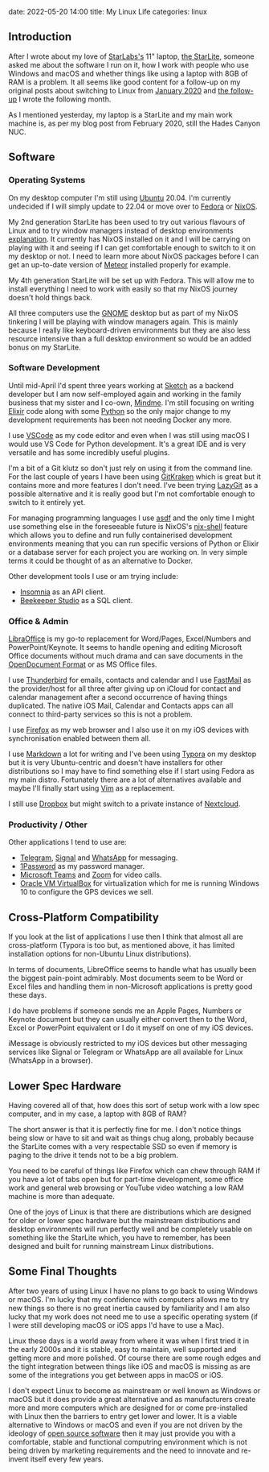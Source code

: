 date: 2022-05-20 14:00
title: My Linux Life
categories: linux

## Introduction

After I wrote about my love of [StarLabs's](https://starlabs.systems) 11" laptop, [the StarLite](https://starlabs.systems/pages/starlite), someone asked me about the software I run on it, how I work with people who use Windows and macOS and whether things like using a laptop with 8GB of RAM is a problem. It all seems like good content for a follow-up on my original posts about switching to Linux from [January 2020](https://swwritings.com/post/2020-01-19-the-year-of-linux-on-my-desktop) and [the follow-up](https://swwritings.com/post/2020-02-19-the-month-of-linux-on-my-desktop) I wrote the following month.

As I mentioned yesterday, my laptop is a StarLite and my main work machine is, as per my blog post from February 2020, still the Hades Canyon NUC.

## Software

### Operating Systems

On my desktop computer I'm still using [Ubuntu](https://ubuntu.com/) 20.04. I'm currently undecided if I will simply update to 22.04 or move over to [Fedora](https://getfedora.org/) or [NixOS](https://nixos.org/).

My 2nd generation StarLite has been used to try out various flavours of Linux and to try window managers instead of desktop environments [explanation](https://www.linuxfordevices.com/tutorials/linux/desktop-environment-vs-window-manager). It currently has NixOS installed on it and I will be carrying on playing with it and seeing if I can get comfortable enough to switch to it on my desktop or not. I need to learn more about NixOS packages before I can get an up-to-date version of [Meteor](https://www.meteor.com/) installed properly for example.

My 4th generation StarLite will be set up with Fedora. This will allow me to install everything I need to work with easily so that my NixOS journey doesn't hold things back.

All three computers use the [GNOME](https://www.gnome.org/) desktop but as part of my NixOS tinkering I will be playing with window managers again. This is mainly because I really like keyboard-driven environments but they are also less resource intensive than a full desktop environment so would be an added bonus on my StarLite.

### Software Development

Until mid-April I'd spent three years working at [Sketch](https://www.sketch.com/) as a backend developer but I am now self-employed again and working in the family business that my sister and I co-own, [Mindme](https://mindme.care/). I'm still focusing on writing [Elixir](https://elixir-lang.org/) code along with some [Python](https://www.python.org/) so the only major change to my development requirements has been not needing Docker any more.

I use [VSCode](https://code.visualstudio.com/) as my code editor and even when I was still using macOS I would use VS Code for Python development. It's a great IDE and is very versatile and has some incredibly useful plugins.

I'm a bit of a Git klutz so don't just rely on using it from the command line. For the last couple of years I have been using [GitKraken](https://www.gitkraken.com/) which is great but it contains more and more features I don't need. I've been trying [LazyGit](https://github.com/jesseduffield/lazygit) as a possible alternative and it is really good but I'm not comfortable enough to switch to it entirely yet.

For managing programming languages I use [asdf](https://asdf-vm.com/) and the only time I might use something else in the foreseeable future is NixOS's [nix-shell](https://nixos.wiki/wiki/Development_environment_with_nix-shell) feature which allows you to define and run fully containerised development environments meaning that you can run specific versions of Python or Elixir or a database server for each project you are working on. In very simple terms it could be thought of as an alternative to Docker.

Other development tools I use or am trying include:

* [Insomnia](https://insomnia.rest/) as an API client.
* [Beekeeper Studio](https://www.beekeeperstudio.io/) as a SQL client.

### Office & Admin

[LibraOffice](https://www.libreoffice.org/) is my go-to replacement for Word/Pages, Excel/Numbers and PowerPoint/Keynote. It seems to handle opening and editing Microsoft Office documents without much drama and can save documents in the [OpenDocument Format](https://opendocumentformat.org/) or as MS Office files.

I use [Thunderbird](https://www.thunderbird.net/en-GB/) for emails, contacts and calendar and I use [FastMail](https://www.fastmail.com/) as the provider/host for all three after giving up on iCloud for contact and calendar management after a second occurrence of having things duplicated. The native iOS Mail, Calendar and Contacts apps can all connect to third-party services so this is not a problem.

I use [Firefox](https://www.mozilla.org/en-GB/firefox/) as my web browser and I also use it on my iOS devices with synchronisation enabled between them all. 

I use [Markdown](https://daringfireball.net/projects/markdown/) a lot for writing and I've been using [Typora](https://typora.io/) on my desktop but it is very Ubuntu-centric and doesn't have installers for other distributions so I may have to find something else if I start using Fedora as my main distro. Fortunately there are a lot of alternatives available and maybe I'll finally start using [Vim](https://www.vim.org/) as a replacement.

I still use [Dropbox](https://www.dropbox.com) but might switch to a private instance of [Nextcloud](https://nextcloud.com/). 

### Productivity / Other

Other applications I tend to use are:

* [Telegram](https://telegram.org/), [Signal](https://www.signal.org/) and [WhatsApp](https://www.whatsapp.com/) for messaging.
* [1Password](https://1password.com/) as my password manager.
* [Microsoft Teams](https://teams.microsoft.com) and [Zoom](https://zoom.us/) for video calls.
* [Oracle VM VirtualBox](https://www.virtualbox.org/) for virtualization which for me is running Windows 10 to configure the GPS devices we sell.

## Cross-Platform Compatibility

If you look at the list of applications I use then I think that almost all are cross-platform (Typora is too but, as mentioned above, it has limited installation options for non-Ubuntu Linux distributions).

In terms of documents, LibreOffice seems to handle what has usually been the biggest pain-point admirably. Most documents seem to be Word or Excel files and handling them in non-Microsoft applications is pretty good these days.

I do have problems if someone sends me an Apple Pages, Numbers or Keynote document but they can usually either convert then to the Word, Excel or PowerPoint equivalent or I do it myself on one of my iOS devices.

iMessage is obviously restricted to my iOS devices but other messaging services like Signal or Telegram or WhatsApp are all available for Linux (WhatsApp in a browser).

## Lower Spec Hardware

Having covered all of that, how does this sort of setup work with a low spec computer, and in my case, a laptop with 8GB of RAM?

The short answer is that it is perfectly fine for me. I don't notice things being slow or have to sit and wait as things chug along, probably because the StarLite comes with a very respectable SSD so even if memory is paging to the drive it tends not to be a big problem.

You need to be careful of things like Firefox which can chew through RAM if you have a lot of tabs open but for part-time development, some office work and general web browsing or YouTube video watching a low RAM machine is more than adequate.

One of the joys of Linux is that there are distributions which are designed for older or lower spec hardware but the mainstream distributions and desktop environments will run perfectly well and be completely usable on something like the StarLite which, you have to remember, has been designed and built for running mainstream Linux distributions.

## Some Final Thoughts

After two years of using Linux I have no plans to go back to using Windows or macOS. I'm lucky that my confidence with computers allows me to try new things so there is no great inertia caused by familiarity and I am also lucky that my work does not need me to use a specific operating system (if I were still developing macOS or iOS apps I'd have to use a Mac).

Linux these days is a world away from where it was when I first tried it in the early 2000s and it is stable, easy to maintain, well supported and getting more and more polished. Of course there are some rough edges and the tight integration between things like iOS and macOS is missing as are some of the integrations you get between apps in macOS or iOS.

I don't expect Linux to become as mainstream or well known as Windows or macOS but it does provide a great alternative and as manufacturers create more and more computers which are designed for or come pre-installed with Linux then the barriers to entry get lower and lower. It is a viable alternative to Windows or macOS and even if you are not driven by the ideology of [open source software](https://opensource.com/resources/what-open-source) then it may just provide you with a comfortable, stable and functional computring environment which is not being driven by marketing requirements and the need to innovate and re-invent itself every few years.